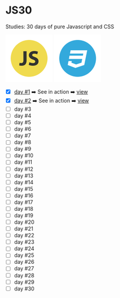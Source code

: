 # JS30
Studies: 30 days of pure Javascript and CSS

![Image of JS](img/icon-js.png)
![Image of CSS](img/icon-css.png)

- [x] [day #1](days/one) :arrow_right: See in action :arrow_right: [view](http://talitaoliveira.com.br/js30/days/one/)
- [x] [day #2](days/two) :arrow_right: See in action :arrow_right: [view](http://talitaoliveira.com.br/js30/days/two/)
- [ ] day #3
- [ ] day #4
- [ ] day #5
- [ ] day #6
- [ ] day #7
- [ ] day #8
- [ ] day #9
- [ ] day #10
- [ ] day #11
- [ ] day #12
- [ ] day #13
- [ ] day #14
- [ ] day #15
- [ ] day #16
- [ ] day #17
- [ ] day #18
- [ ] day #19
- [ ] day #20
- [ ] day #21
- [ ] day #22
- [ ] day #23
- [ ] day #24
- [ ] day #25
- [ ] day #26
- [ ] day #27
- [ ] day #28
- [ ] day #29
- [ ] day #30